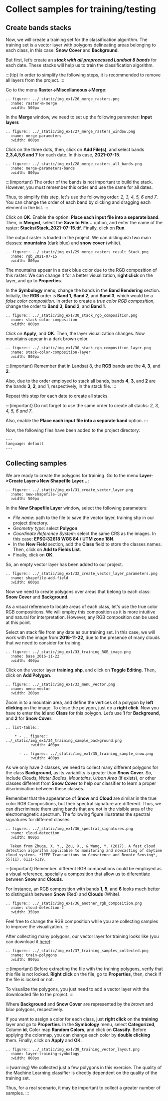 # Collect samples for training/testing

## Create bands stacks
Now, we will create a training set for the classification algorithm. The training set is a vector layer with polygons delineating areas belonging to each class, in this case: **Snow Cover** and **Background**.

But first, let’s create an **_stack with all preprocessed Landsat 8 bands_** for each date. These stacks will help us to train the classification algorithm.

:::{tip}
In order to simplify the following steps, it is recommended to remove all layers from the project.
:::

Go to the menu **Raster->Miscellaneous->Merge**:

```{eval-rst}
.. figure:: ../_static/img_ex1/26_merge_rasters.png
  :name: raster-m-merge
  :width: 500px
```

In the **Merge** window, we need to set up the following parameter: **Input layers**

```{eval-rst}
.. figure:: ../_static/img_ex1/27_merge_rasters_window.png
  :name: merge-parameters
  :width: 800px
```

Click on the three dots, then, click on **Add File(s)**, and select bands **2,3,4,5,6 and 7** for each date. In this case, **2021-07-15**.

```{eval-rst}
.. figure:: ../_static/img_ex1/28_merge_rasters_all_bands.png
  :name: merge-parameters-bands
  :width: 800px
```

:::{important}
The order of the bands is not important to build the stack. However, you must remember this order and use the same for all dates.

Thus, to simplify this step, let's use the following order: _2, 3, 4, 5, 6 and 7_. You can change the order of each band by clicking and dragging each element in the list.
:::


Click on **OK**. Enable the option: **Place each input file into a separate band**. Then, in **Merged**, select the **Save to File…** option, and enter the name of the raster: **Stacks/Stack_2021-07-15.tif**. Finally, click on **Run**.

The output raster is loaded in the project. We can distinguish two main classes: **mountains** (dark blue) and **snow cover** (white).

```{eval-rst}
.. figure:: ../_static/img_ex1/29_merge_rasters_result_Stack.png
  :name: rgb_2021-07-15
  :width: 800px
```

The mountains appear in a dark blue color due to the RGB composition of this raster. We can change it for a better visualization, **right click** on the layer, and go to **Properties**.

In the **Symbology** menu, change the bands in the **Band Rendering** section. Initially, the **RGB** order is **Band 1**, **Band 2**, and **Band 3**, which would be a _false color composition_. In order to create a _true color RGB composition_, change the order to **Band 3**, **Band 2**, and **Band 1**. 

```{eval-rst}
.. figure:: ../_static/img_ex1/30_stack_rgb_composition.png
  :name: stack-color-composition
  :width: 800px
```

Click on **Apply**, and **OK**. Then, the layer visualization changes. Now mountains appear in a dark brown color.

```{eval-rst}
.. figure:: ../_static/img_ex1/30_stack_rgb_composition_layer.png
  :name: stack-color-composition-layer
  :width: 800px
```

:::{important}
Remember that in Landsat 8, the **RGB** bands are the **4**, **3**, and **2**.

Also, due to the order employed to stack all bands, bands **4**, **3**, and **2** are the bands **3**, **2**, and **1**, respectively, in the stack file.
:::

Repeat this step for each date to create all stacks.

:::{important}
Do not forget to use the same order to create all stacks: _2, 3, 4, 5, 6 and 7_.

Also, enable the **Place each input file into a separate band** option.
:::

Now, the following files have been added to the project directory:

```{literalinclude} ../_static/ex1_rgb-compositions_stacks.txt
---
language: default
---
```

## Collecting samples

We are ready to create the polygons for training. Go to the menu **Layer->Create Layer->New Shapefile Layer…**:

```{eval-rst}
.. figure:: ../_static/img_ex1/31_create_vector_layer.png
  :name: new-shapefile-layer
  :width: 500px
```

In the **New Shapefile Layer** window, select the following parameters:

- _File name_: path to the file to save the vector layer, training.shp in our project directory.
- _Geometry type_: select **Polygon**.
- _Coordinate Reference System_: select the same CRS as the images. In this case: **EPSG:32618 WGS 84 / UTM zone 18N**.
- In the **New Field** section, add the **Class** field to store the classes names. Then, click on **Add to Fields List**.
- Finally, click on **OK**.

So, an empty vector layer has been added to our project.

```{eval-rst}
.. figure:: ../_static/img_ex1/32_create_vector_layer_parameters.png
  :name: shapefile-add-field
  :width: 600px
```

Now we need to create polygons over areas that belong to each class: **Snow Cover** and **Background**.

As a visual reference to locate areas of each class, let's use the true color RGB compositions. We will employ this composition as it is more intuitive and natural for interpretation. However, any RGB composition can be used at this point.

Select an stack file from any date as our training set. In this case, we will work with the image from **2016-11-22**, due to the presence of many clouds that we need to consider for training.

```{eval-rst}
.. figure:: ../_static/img_ex1/33_training_RGB_image.png
  :name: base_2016-11-22
  :width: 400px
```

Click on the vector layer **training.shp**, and click on **Toggle Editing**. Then, click on **Add Polygon**.

```{eval-rst}
.. figure:: ../_static/img_ex1/33_menu_vector.png
  :name: menu-vector
  :width: 200px
```

Zoom in to a mountain area, and define the vertices of a polygon by **left clicking** on the image.
To close the polygon, just do a **right click**. Now you have to enter the **id** and **Class** for this polygon. Let’s use **1** for **Background**, and **2** for **Snow Cover**.

```{eval-rst}
.. list-table::

    * - .. figure:: ../_static/img_ex1/34_training_sample_background.png
           :width: 400px           

      - .. figure:: ../_static/img_ex1/35_training_sample_snow.png
           :width: 400px           
```

As we only have 2 classes, we need to collect many different polygons for the class **Background**, as its variability is greater than **Snow Cover**. So, include _Clouds_, _Water Bodies_, _Mountains_, _Urban Area_ (if exists), or other classes different from **Snow Cover** to help our classifier to learn a proper discrimination between these classes.

Remember that the appearance of **Snow** and **Cloud** are similar in the true color RGB Compositions, but their spectral signature are different. Thus, we can discriminate them using bands that are not in the visible area of the electromagnetic spectrum. The following figure illustrates the spectral signatures for different classes:

```{eval-rst}
.. figure:: ../_static/img_ex1/36_spectral_signatures.png
  :name: cloud-detection
  :width: 800px

  Taken from Zhuge, X. Y., Zou, X., & Wang, Y. (2017). A fast cloud detection algorithm applicable to monitoring and nowcasting of daytime cloud systems. *IEEE Transactions on Geoscience and Remote Sensing*, 55(11), 6111-6119.
```

:::{important}
Remember. different RGB compositions could be employed as a visual reference, specially a composition that allow us to diferentiate between **Snow** and **Clouds**.

For instance, an RGB composition with bands **1**, **5**, and **6** looks much better to distinguish between **Snow** (Red) and **Clouds** (White).
```{eval-rst}
.. figure:: ../_static/img_ex1/36_another_rgb_composition.png
  :name: cloud-detection-2
  :width: 350px
```
Feel free to change the RGB composition while you are collecting samples to improve the visualization.
:::

After collecting many polygons, our vector layer for training looks like (you can download it [here](https://zenodo.org/record/5542555/files/training.rar?download=1)):

```{eval-rst}
.. figure:: ../_static/img_ex1/37_training_samples_collected.png
  :name: train-polygons
  :width: 800px
```

:::{important}
Before extracting the file with the training polygons, verify that this file is not locked. **Right click** on the file, go to **Properties**, then, check if the file is locked or not.

To visualize the polygons, you just need to add a vector layer with the downloaded file to the project.
:::

Where **Background** and **Snow Cover** are represented by the _brown_ and _blue_ polygons, respectively.

If you want to assign a color for each class, just **right click** on the **training** layer and go to **Properties**. In the **Symbology** menu, select **Categorized**, Column **id**, Color map **Random Colors**, and click on **Classify**.
Before applying the colormap, you can change each color by **double clicking** them. Finally, click on **Apply** and **OK**.

```{eval-rst}
.. figure:: ../_static/img_ex1/38_training_vector_layout.png
  :name: layer-training-symbology
  :width: 800px
```

:::{warning}
We collected just a few polygons in this exercise. The quality of the Machine Learning classifier is directly dependent on the quality of the training set.

Thus, for a real scenario, it may be important to collect a greater number of samples.
:::